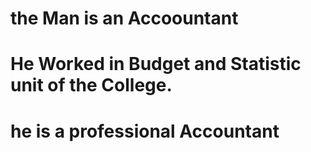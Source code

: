 
# the Man is an Accoountant
# He Worked in Budget and Statistic unit of the College.
# he is a professional Accountant
